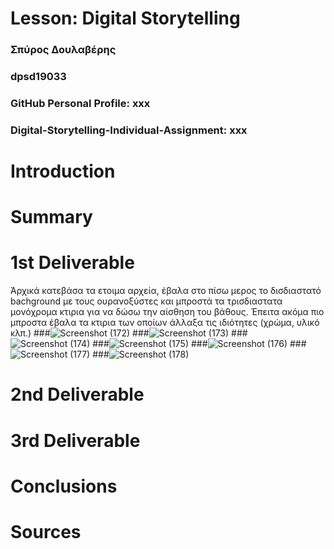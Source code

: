 # Lesson: Digital Storytelling

### Σπύρος Δουλαβέρης
### dpsd19033
### GitHub Personal Profile: xxx
### Digital-Storytelling-Individual-Assignment: xxx

# Introduction



# Summary


# 1st Deliverable
Άρχικά κατεβάσα τα ετοιμα αρχεία, έβαλα στο πίσω μερος το δισδιαστατό bachground με τους ουρανοξύστες και μπροστά τα τρισδιαστατα μονόχρομα κτιρια για να δώσω την αίσθηση του βάθους. Έπειτα ακόμα πιο μπροστα έβαλα τα κτιρια των οποίων άλλαξα τις ιδιότητες (χρώμα, υλικό κλπ.)
###![Screenshot (172)](https://user-images.githubusercontent.com/101328993/227291934-9271dbeb-8e58-4ef6-9535-80bdd0f2845a.png)
###![Screenshot (173)](https://user-images.githubusercontent.com/101328993/227292175-68dbf953-6018-4b7c-92ba-5a9235df1985.png)
###![Screenshot (174)](https://user-images.githubusercontent.com/101328993/227292314-3eba9ca6-00bf-4bfd-af9b-fb98be0fa4c4.png)
###![Screenshot (175)](https://user-images.githubusercontent.com/101328993/227292332-f4b4ca9e-3aac-43a1-894c-0e1c16c6fe3b.png)
###![Screenshot (176)](https://user-images.githubusercontent.com/101328993/227292344-1d5dbae6-b954-4517-adb5-ff189e627597.png)
###![Screenshot (177)](https://user-images.githubusercontent.com/101328993/227292352-34ea08ed-4905-490a-b9df-4b773c7e3248.png)
###![Screenshot (178)](https://user-images.githubusercontent.com/101328993/227292358-4677f997-24d7-47ce-ac5f-70b4ac30d72d.png)



# 2nd Deliverable


# 3rd Deliverable 


# Conclusions


# Sources
